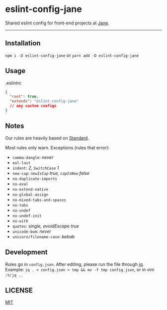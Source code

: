 # eslint-config-jane

Shared eslint config for front-end projects at [Jane](https://jane.com).

--------

## Installation

`npm i -D eslint-config-jane` or `yarn add -D eslint-config-jane`

## Usage

.eslintrc
```json
{
  "root": true,
  "extends": "eslint-config-jane"
  // any custom configs
}
```

## Notes

Our rules are heavily based on [Standard](https://standardjs.com/).

Most rules only warn. Exceptions (rules that error):

* `comma-dangle`: _never_
* `eol-last`
* `indent`: _2, `SwitchCase` 1_
* `new-cap`: _`newIsCap` true, `capIsNew` false_
* `no-duplicate-imports`
* `no-eval`
* `no-extend-native`
* `no-global-assign`
* `no-mixed-tabs-and-spaces`
* `no-tabs`
* `no-undef`
* `no-undef-init`
* `no-with`
* `quotes`: _single, avoidEscape true_
* `unicode-bom`: _never_
* `unicorn/filename-case`: _kebab_

## Development

Rules go in `config.json`. After editing, please run the file through
[jq](https://stedolan.github.io/jq/). Example: `jq . < config.json > tmp && mv
-f tmp config.json`, or in vim `:%!jq .`.

## LICENSE

[MIT](./LICENSE.md)
